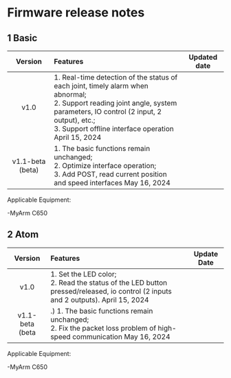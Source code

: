 # Firmware release notes

## 1 Basic

Version | Features | Updated date |
| :----: | :---- | :----: |
| v1.0	| 1. Real-time detection of the status of each joint, timely alarm when abnormal; </br> 2. Support reading joint angle, system parameters, IO control (2 input, 2 output), etc.; </br> 3. Support offline interface operation April 15, 2024 |
| v1.1-beta (beta) | 1. The basic functions remain unchanged; </br> 2. Optimize interface operation; </br> 3. Add POST, read current position and speed interfaces May 16, 2024 |
Applicable Equipment:

-MyArm C650

## 2 Atom
Version |Features |Update Date|
|:----: | :---- | :----: |
|v1.0	| 1. Set the LED color; </br> 2. Read the status of the LED button pressed/released, io control (2 inputs and 2 outputs). April 15, 2024 |
| v1.1-beta (beta |.) 1. The basic functions remain unchanged; </br> 2. Fix the packet loss problem of high-speed communication May 16, 2024 |

Applicable Equipment:

-MyArm C650
